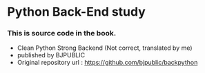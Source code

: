 # Python Back-End study

### This is source code in the book.

* Clean Python Strong Backend (Not correct, translated by me)
* published by BJPUBLIC
* Original repository url : https://github.com/bjpublic/backpython
